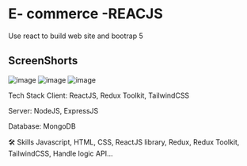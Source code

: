 # E- commerce -REACJS

Use react to build web site and bootrap 5

## ScreenShorts
![image](https://github.com/Vominhcanh/E-commerce-REACT/assets/91335820/21f1b159-ebf9-422d-aace-ee053b4f99e5)
![image](https://github.com/Vominhcanh/E-commerce-REACT/assets/91335820/99621b0e-1e94-42fe-b3ad-d3fc63105c3a)
![image](https://github.com/Vominhcanh/E-commerce-REACT/assets/91335820/5932595e-0b43-41e1-a7f5-fa755acddd81)



Tech Stack
Client: ReactJS, Redux Toolkit, TailwindCSS

Server: NodeJS, ExpressJS

Database: MongoDB

🛠 Skills
Javascript, HTML, CSS, ReactJS library, Redux, Redux Toolkit, TailwindCSS, Handle logic API...
